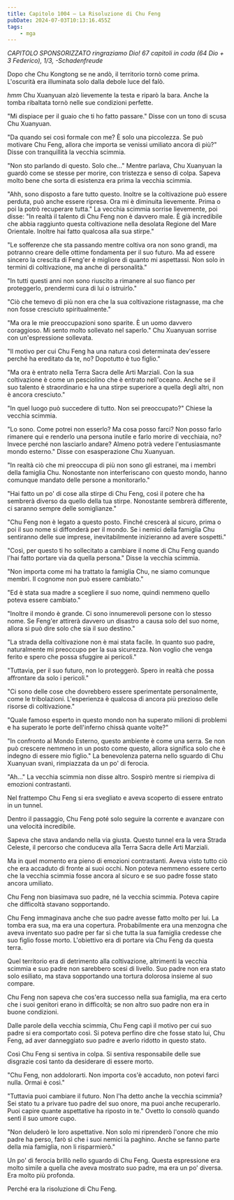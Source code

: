 ```yaml
---
title: Capitolo 1004 – La Risoluzione di Chu Feng
pubDate: 2024-07-03T10:13:16.455Z
tags:
    - mga
---
```



<em>CAPITOLO SPONSORIZZATO ringraziamo Dio!
67 capitoli in coda (64 Dio + 3 Federico), 1/3,
-Schadenfreude</em>


Dopo che Chu Kongtong se ne andò, il territorio tornò come prima. L'oscurità era illuminata solo dalla debole luce del falò.


*hmm* Chu Xuanyuan alzò lievemente la testa e riparò la bara. Anche la tomba ribaltata tornò nelle sue condizioni perfette.


"Mi dispiace per il guaio che ti ho fatto passare." Disse con un tono di scusa Chu Xuanyuan.


"Da quando sei così formale con me? È solo una piccolezza. Se può motivare Chu Feng, allora che importa se venissi umiliato ancora di più?" Disse con tranquillità la vecchia scimmia.


"Non sto parlando di questo. Solo che..." Mentre parlava, Chu Xuanyuan la guardò come se stesse per morire, con tristezza e senso di colpa. Sapeva molto bene che sorta di esistenza era prima la vecchia scimmia.


"Ahh, sono disposto a fare tutto questo. Inoltre se la coltivazione può essere perduta, può anche essere ripresa. Ora mi è diminuita lievemente. Prima o poi la potrò recuperare tutta." La vecchia scimmia sorrise lievemente, poi disse: "In realtà il talento di Chu Feng non è davvero male. È già incredibile che abbia raggiunto questa coltivazione nella desolata Regione del Mare Orientale. Inoltre hai fatto qualcosa alla sua stirpe."


"Le sofferenze che sta passando mentre coltiva ora non sono grandi, ma potranno creare delle ottime fondamenta per il suo futuro. Ma ad essere sincero la crescita di Feng'er è migliore di quanto mi aspettassi. Non solo in termini di coltivazione, ma anche di personalità."


"In tutti questi anni non sono riuscito a rimanere al suo fianco per proteggerlo, prendermi cura di lui o istruirlo."


"Ciò che temevo di più non era che la sua coltivazione ristagnasse, ma che non fosse cresciuto spiritualmente."


"Ma ora le mie preoccupazioni sono sparite. È un uomo davvero coraggioso. Mi sento molto sollevato nel saperlo." Chu Xuanyuan sorrise con un'espressione sollevata.


"Il motivo per cui Chu Feng ha una natura così determinata dev'essere perché ha ereditato da te, no? Dopotutto è tuo figlio."


"Ma ora è entrato nella Terra Sacra delle Arti Marziali. Con la sua coltivazione è come un pesciolino che è entrato nell'oceano. Anche se il suo talento è straordinario e ha una stirpe superiore a quella degli altri, non è ancora cresciuto."


"In quel luogo può succedere di tutto. Non sei preoccupato?" Chiese la vecchia scimmia.


"Lo sono. Come potrei non esserlo? Ma cosa posso farci? Non posso farlo rimanere qui e renderlo una persona inutile e farlo morire di vecchiaia, no? Invece perché non lasciarlo andare? Almeno potrà vedere l'entusiasmante mondo esterno." Disse con esasperazione Chu Xuanyuan.


"In realtà ciò che mi preoccupa di più non sono gli estranei, ma i membri della famiglia Chu. Nonostante non interferiscano con questo mondo, hanno comunque mandato delle persone a monitorarlo."


"Hai fatto un po' di cose alla stirpe di Chu Feng, così il potere che ha sembrerà diverso da quello della tua stirpe. Nonostante sembrerà differente, ci saranno sempre delle somiglianze."


"Chu Feng non è legato a questo posto. Finché crescerà al sicuro, prima o poi il suo nome si diffonderà per il mondo. Se i nemici della famiglia Chu sentiranno delle sue imprese, inevitabilmente inizieranno ad avere sospetti."


"Così, per questo ti ho sollecitato a cambiare il nome di Chu Feng quando l'hai fatto portare via da quella persona." Disse la vecchia scimmia.


"Non importa come mi ha trattato la famiglia Chu, ne siamo comunque membri. Il cognome non può essere cambiato."


"Ed è stata sua madre a scegliere il suo nome, quindi nemmeno quello poteva essere cambiato."


"Inoltre il mondo è grande. Ci sono innumerevoli persone con lo stesso nome. Se Feng'er attirerà davvero un disastro a causa solo del suo nome, allora si può dire solo che sia il suo destino."


"La strada della coltivazione non è mai stata facile. In quanto suo padre, naturalmente mi preoccupo per la sua sicurezza. Non voglio che venga ferito e spero che possa sfuggire ai pericoli."


"Tuttavia, per il suo futuro, non lo proteggerò. Spero in realtà che possa affrontare da solo i pericoli."


"Ci sono delle cose che dovrebbero essere sperimentate personalmente, come le tribolazioni. L'esperienza è qualcosa di ancora più prezioso delle risorse di coltivazione."


"Quale famoso esperto in questo mondo non ha superato milioni di problemi e ha superato le porte dell'inferno chissà quante volte?"


"In confronto al Mondo Esterno, questo ambiente è come una serra. Se non può crescere nemmeno in un posto come questo, allora significa solo che è indegno di essere mio figlio." La benevolenza paterna nello sguardo di Chu Xuanyuan svanì, rimpiazzata da un po' di ferocia.


"Ah..." La vecchia scimmia non disse altro. Sospirò mentre si riempiva di emozioni contrastanti.


Nel frattempo Chu Feng si era svegliato e aveva scoperto di essere entrato in un tunnel.


Dentro il passaggio, Chu Feng poté solo seguire la corrente e avanzare con una velocità incredibile.


Sapeva che stava andando nella via giusta. Questo tunnel era la vera Strada Celeste, il percorso che conduceva alla Terra Sacra delle Arti Marziali.


Ma in quel momento era pieno di emozioni contrastanti. Aveva visto tutto ciò che era accaduto di fronte ai suoi occhi. Non poteva nemmeno essere certo che la vecchia scimmia fosse ancora al sicuro e se suo padre fosse stato ancora umiliato.


Chu Feng non biasimava suo padre, né la vecchia scimmia. Poteva capire che difficoltà stavano sopportando.


Chu Feng immaginava anche che suo padre avesse fatto molto per lui. La tomba era sua, ma era una copertura. Probabilmente era una menzogna che aveva inventato suo padre per far sì che tutta la sua famiglia credesse che suo figlio fosse morto. L'obiettivo era di portare via Chu Feng da questa terra.


Quel territorio era di detrimento alla coltivazione, altrimenti la vecchia scimmia e suo padre non sarebbero scesi di livello. Suo padre non era stato solo esiliato, ma stava sopportando una tortura dolorosa insieme al suo compare.


Chu Feng non sapeva che cos'era successo nella sua famiglia, ma era certo che i suoi genitori erano in difficoltà; se non altro suo padre non era in buone condizioni.


Dalle parole della vecchia scimmia, Chu Feng capì il motivo per cui suo padre si era comportato così. Si poteva perfino dire che fosse stato lui, Chu Feng, ad aver danneggiato suo padre e averlo ridotto in questo stato.


Così Chu Feng si sentiva in colpa. Si sentiva responsabile delle sue disgrazie così tanto da desiderare di essere morto.


"Chu Feng, non addolorarti. Non importa cos'è accaduto, non potevi farci nulla. Ormai è così."


"Tuttavia puoi cambiare il futuro. Non l'ha detto anche la vecchia scimmia? Sei stato tu a privare tuo padre del suo onore, ma puoi anche recuperarlo. Puoi capire quante aspettative ha riposto in te." Ovetto lo consolò quando sentì il suo umore cupo.


"Non deluderò le loro aspettative. Non solo mi riprenderò l'onore che mio padre ha perso, farò sì che i suoi nemici la paghino. Anche se fanno parte della mia famiglia, non li risparmierò."


Un po' di ferocia brillò nello sguardo di Chu Feng. Questa espressione era molto simile a quella che aveva mostrato suo padre, ma era un po' diversa. Era molto più profonda.


Perché era la risoluzione di Chu Feng.
                                


                                



